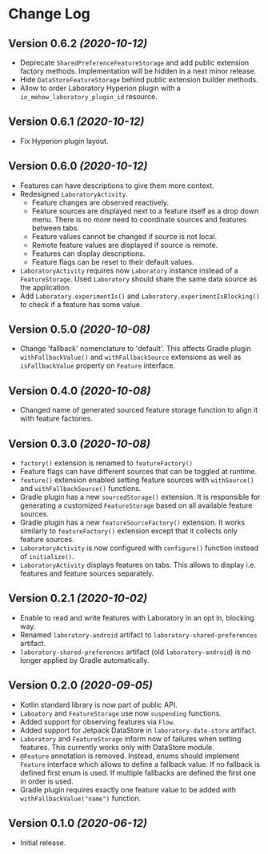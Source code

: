Change Log
==========

Version 0.6.2 *(2020-10-12)*
----------------------------

* Deprecate `SharedPreferenceFeatureStorage` and add public extension factory methods. Implementation will be hidden in a next minor release.
* Hide `DataStoreFeatureStorage` behind public extension builder methods.
* Allow to order Laboratory Hyperion plugin with a `io_mehow_laboratory_plugin_id` resource.

Version 0.6.1 *(2020-10-12)*
----------------------------

* Fix Hyperion plugin layout.

Version 0.6.0 *(2020-10-12)*
----------------------------

* Features can have descriptions to give them more context.
* Redesigned `LaboratoryActivity`.
    * Feature changes are observed reactively.
    * Feature sources are displayed next to a feature itself as a drop down menu. There is no more need to coordinate sources and features between tabs.
    * Feature values cannot be changed if source is not local.
    * Remote feature values are displayed if source is remote.
    * Features can display descriptions.
    * Feature flags can be reset to their default values.
* `LaboratoryActivity` requires now `Laboratory` instance instead of a `FeatureStorage`. Used `Laboratory` should share the same data source as the application.
* Add `Laboratory.experimentIs()` and `Laboratory.experimentIsBlocking()` to check if a feature has some value.


Version 0.5.0 *(2020-10-08)*
----------------------------

* Change 'fallback' nomenclature to 'default'. This affects Gradle plugin `withFallbackValue()` and `withFallbackSource` extensions as well as `isFallbackValue` property on `Feature` interface.

Version 0.4.0 *(2020-10-08)*
----------------------------

* Changed name of generated sourced feature storage function to align it with feature factories.

Version 0.3.0 *(2020-10-08)*
----------------------------

* `factory()` extension is renamed to `featureFactory()`
* Feature flags can have different sources that can be toggled at runtime.
* `feature()` extension enabled setting feature sources with `withSource()` and `withFallbackSource()` functions.
* Gradle plugin has a new `sourcedStorage()` extension. It is responsible for generating a customized `FeatureStorage` based on all available feature sources.
* Gradle plugin has a new `featureSourceFactory()` extension. It works similarly to `featureFactory()` extension except that it collects only feature sources.
* `LaboratoryActivity` is now configured with `configure()` function instead of `initialize()`.
* `LaboratoryActivity` displays features on tabs. This allows to display i.e. features and feature sources separately.

Version 0.2.1 *(2020-10-02)*
----------------------------

* Enable to read and write features with Laboratory in an opt in, blocking way.
* Renamed `laboratory-android` artifact to `laboratory-shared-preferences` artifact.
* `laboratory-shared-preferences` artifact (old `laboratory-android`) is no longer applied by Gradle automatically.

Version 0.2.0 *(2020-09-05)*
----------------------------

* Kotlin standard library is now part of public API.
* `Laboatory` and `FeatureStorage` use now `suspending` functions.
* Added support for observing features via `Flow`.
* Added support for Jetpack DataStore in `laboratory-date-store` artifact.
* `Laboratory` and `FeatureStorage` inform now of failures when setting features. This currently works only with DataStore module.
* `@Feature` annotation is removed. Instead, enums should implement `Feature` interface which allows to define a fallback value. If no fallback is defined first enum is used. If multiple fallbacks are defined the first one in order is used.
* Gradle plugin requires exactly one feature value to be added with `withFallbackValue("name")` function.

Version 0.1.0 *(2020-06-12)*
----------------------------

* Initial release.
